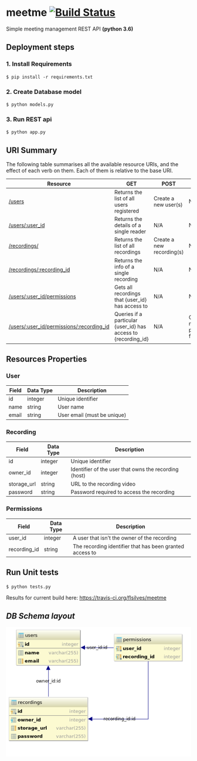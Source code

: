 # meetme [![Build Status](https://travis-ci.org/flsilves/meetme.svg?branch=master)](https://travis-ci.org/flsilves/meetme) 
Simple meeting management REST API **(python 3.6)**

## **Deployment steps**
### 1. Install Requirements
```shell
$ pip install -r requirements.txt
```
### 2. Create Database model
```shell
$ python models.py
```
### 3. Run REST api
``` shell
$ python app.py
```

## URI Summary

The following table summarises all the available resource URIs, and the effect of each verb on them. Each of them is relative to the base URI.

| Resource                                                                       | GET                                                               | POST                                  | PUT                                  | DELETE                                      |
| -----------------------------------------------------                          | ---------------------------------------------------               | ------------------------------------- | ---------------------------------    | ------------------------------------------- |
| [/users](#user)                                                                | Returns the list of all users registered                          | Create a new user(s)                  | N/A                                  | N/A                                         |
| [/users/:user\_id](#user)                                                     | Returns the details of a single reader                            | N/A                                   | N/A                                  | Deletes user                                |
| [/recordings/](#recording)                                                     | Returns the list of all recordings                                | Create a new recording(s)             | N/A                                  | N/A                                         |
| [/recordings/:recording\_id](#recording)                                      | Returns the info of a single recording                            | N/A                                   | N/A                                  | Deletes recording                           |
| [/users/:user\_id/permissions](#permissions)                                   | Gets all recordings that {user\_id} has access to                 | N/A                                   | N/A                                  | N/A                                         |
| [/users/:user\_id/permissions/:recording\_id](#permissions)                   | Queries if a particular {user\_id} has access to {recording\_id}  | N/A                                   | Creates a new permission for a user  | Remove permissions from user                |                                   |

## Resources Properties
### User
Field | Data Type | Description
--- | --- | ---
id | integer | Unique identifier
name | string | User name
email | string | User email (must be unique)


### Recording
Field | Data Type | Description
--- | --- | ---
id | integer | Unique identifier
owner_id | integer | Identifier of the user that owns the recording (host)
storage_url | string | URL to the recording video
password | string | Password required to access the recording

### Permissions
Field | Data Type | Description
--- | --- | ---
user_id| integer | A user that isn't the owner of the recording
recording_id | string | The recording identifier that has been granted access to

## Run Unit tests
```shell
$ python tests.py
```
Results for current build here: https://travis-ci.org/flsilves/meetme

## *DB Schema layout* 
![alt text](https://raw.githubusercontent.com/flsilves/meetme/master/imgs/layout.png)
